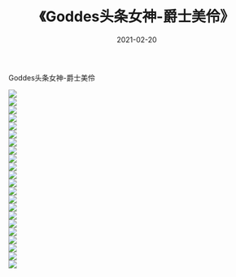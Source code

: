 ﻿---
layout: post
title:  《Goddes头条女神-爵士美伶》
date:   2021-02-20
img: http://img.660000.xyz/Sharelink/网络美图/2021/Goddes头条女神-爵士美伶/000.jpg
categories: [美女, 清纯, 唯美]
---

Goddes头条女神-爵士美伶

  ![](http://img.660000.xyz/Sharelink/网络美图/2021/Goddes头条女神-爵士美伶/001.jpg) <br> ![](http://img.660000.xyz/Sharelink/网络美图/2021/Goddes头条女神-爵士美伶/002.jpg) <br> ![](http://img.660000.xyz/Sharelink/网络美图/2021/Goddes头条女神-爵士美伶/003.jpg) <br> ![](http://img.660000.xyz/Sharelink/网络美图/2021/Goddes头条女神-爵士美伶/004.jpg) <br> ![](http://img.660000.xyz/Sharelink/网络美图/2021/Goddes头条女神-爵士美伶/005.jpg) <br> ![](http://img.660000.xyz/Sharelink/网络美图/2021/Goddes头条女神-爵士美伶/006.jpg) <br> ![](http://img.660000.xyz/Sharelink/网络美图/2021/Goddes头条女神-爵士美伶/007.jpg) <br> ![](http://img.660000.xyz/Sharelink/网络美图/2021/Goddes头条女神-爵士美伶/008.jpg) <br> ![](http://img.660000.xyz/Sharelink/网络美图/2021/Goddes头条女神-爵士美伶/009.jpg) <br> ![](http://img.660000.xyz/Sharelink/网络美图/2021/Goddes头条女神-爵士美伶/010.jpg) <br> ![](http://img.660000.xyz/Sharelink/网络美图/2021/Goddes头条女神-爵士美伶/011.jpg) <br> ![](http://img.660000.xyz/Sharelink/网络美图/2021/Goddes头条女神-爵士美伶/012.jpg) <br> ![](http://img.660000.xyz/Sharelink/网络美图/2021/Goddes头条女神-爵士美伶/013.jpg) <br> ![](http://img.660000.xyz/Sharelink/网络美图/2021/Goddes头条女神-爵士美伶/014.jpg) <br> ![](http://img.660000.xyz/Sharelink/网络美图/2021/Goddes头条女神-爵士美伶/015.jpg) <br> ![](http://img.660000.xyz/Sharelink/网络美图/2021/Goddes头条女神-爵士美伶/016.jpg) <br> ![](http://img.660000.xyz/Sharelink/网络美图/2021/Goddes头条女神-爵士美伶/017.jpg) <br> ![](http://img.660000.xyz/Sharelink/网络美图/2021/Goddes头条女神-爵士美伶/018.jpg) <br> ![](http://img.660000.xyz/Sharelink/网络美图/2021/Goddes头条女神-爵士美伶/019.jpg) <br> ![](http://img.660000.xyz/Sharelink/网络美图/2021/Goddes头条女神-爵士美伶/020.jpg) <br> ![](http://img.660000.xyz/Sharelink/网络美图/2021/Goddes头条女神-爵士美伶/021.jpg) <br> ![](http://img.660000.xyz/Sharelink/网络美图/2021/Goddes头条女神-爵士美伶/022.jpg) <br>
